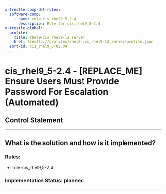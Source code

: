 ```yaml
---
x-trestle-comp-def-rules:
  software-comp:
    - name: rule-cis_rhel9_5-2.4
      description: Rule for cis_rhel9_5-2.4
x-trestle-global:
  profile:
    title: rhel9-cis_rhel9-l2_server
    href: trestle://profiles/rhel9-cis_rhel9-l2_server/profile.json
  sort-id: cis_rhel9_5-02.04
---
```


# cis_rhel9_5-2.4 - \[REPLACE_ME\] Ensure Users Must Provide Password For Escalation (Automated)

## Control Statement

______________________________________________________________________

## What is the solution and how is it implemented?

<!-- For implementation status enter one of: implemented, partial, planned, alternative, not-applicable -->

<!-- Note that the list of rules under ### Rules: is read-only and changes will not be captured after assembly to JSON -->

<!-- Add control implementation description here for control: cis_rhel9_5-2.4 -->

### Rules:

  - rule-cis_rhel9_5-2.4

### Implementation Status: planned

______________________________________________________________________
